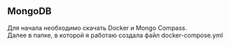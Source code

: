 ## MongoDB  
Для начала необходимо скачать Docker и Mongo Compass.  
Далее в папке, в которой я работаю создала файл docker-compose.yml
